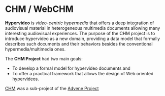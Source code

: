 # CHM / WebCHM
**Hypervideo** is _video-centric hypermedia_ that offers a deep integration of audiovisual material in heterogeneous multimedia documents allowing many interesting audiovisual experiences. The purpose of the CHM project is to introduce hypervideo as a new domain, providing a data model that formally describes such documents and their behaviors besides the conventional hypermedia/multimedia ones.

The **CHM Project** had two main goals:
* To develop a formal model for hypervideo documents and
* To offer a practical framework that allows the design of Web oriented hypervideos.

[CHM](https://advene.org/chm) was a sub-project of the [Advene Project](https://advene.org)
